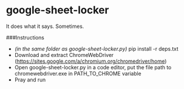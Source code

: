 # google-sheet-locker
It does what it says. Sometimes.


###Instructions
- _(in the same folder as google-sheet-locker.py)_ pip install -r deps.txt
- Download and extract ChromeWebDriver (https://sites.google.com/a/chromium.org/chromedriver/home)
- Open google-sheet-locker.py in a code editor, put the file path to chromewebdriver.exe in PATH_TO_CHROME variable
- Pray and run
